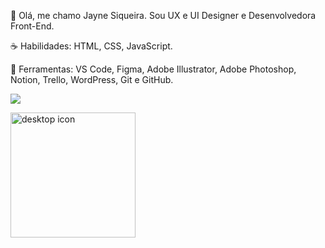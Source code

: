 👋 Olá, me chamo Jayne Siqueira. Sou UX e UI Designer e Desenvolvedora Front-End.

☕ Habilidades: HTML, CSS, JavaScript.

💼 Ferramentas: VS Code, Figma, Adobe Illustrator, Adobe Photoshop, Notion, Trello, WordPress, Git e GitHub.

<a href="https://www.linkedin.com/in/jaynesilvasiqueira" target="_blank"><img src="https://img.shields.io/badge/LinkedIn-0077B5?style=for-the-badge&logo=linkedin&logoColor=white" target="_blank"></a> 

<div>
<img align="left" alt="desktop icon" height="200" src="https://cdn-icons-png.flaticon.com/512/1141/1141903.png?w=826">
</div>
